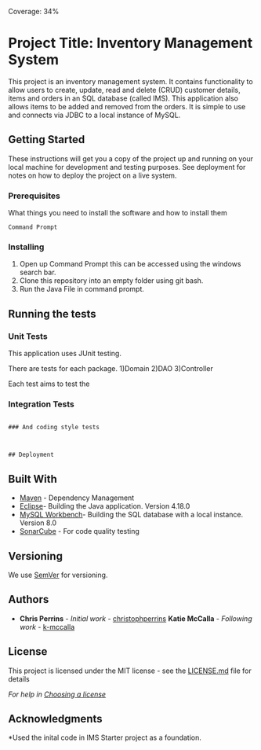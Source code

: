 Coverage: 34%
# Project Title: Inventory Management System

This project is an inventory management system. It contains functionality to allow users to create, update, read and delete (CRUD) customer details, items and orders in an SQL database (called IMS). This application also allows items to be added and removed from the orders. It is simple to use and connects via JDBC to a local instance of MySQL. 

## Getting Started

These instructions will get you a copy of the project up and running on your local machine for development and testing purposes. See deployment for notes on how to deploy the project on a live system.

### Prerequisites

What things you need to install the software and how to install them

```
Command Prompt

```

### Installing

1) Open up Command Prompt this can be accessed using the windows search bar. 
2) Clone this repository into an empty folder using git bash.
3) Run the Java File in command prompt. 


## Running the tests


### Unit Tests 

This application uses JUnit testing. 

There are tests for each package.
1)Domain
2)DAO
3)Controller

Each test aims to test the  


### Integration Tests 

```

### And coding style tests



## Deployment
```


## Built With

* [Maven](https://maven.apache.org/) - Dependency Management
* [Eclipse](https://www.eclipse.org/downloads/)- Building the Java application. Version 4.18.0
* [MySQL Workbench](https://www.mysql.com/products/workbench/)- Building the SQL database with a local instance. Version 8.0
* [SonarCube](https://www.sonarqube.org/downloads/) - For code quality testing


## Versioning

We use [SemVer](http://semver.org/) for versioning.

## Authors

* **Chris Perrins** - *Initial work* - [christophperrins](https://github.com/christophperrins)
**Katie McCalla** - *Following work* - [k-mccalla](https://github.com/k-mccalla) 

## License

This project is licensed under the MIT license - see the [LICENSE.md](LICENSE.md) file for details 

*For help in [Choosing a license](https://choosealicense.com/)*

## Acknowledgments


*Used the inital code in IMS Starter project as a foundation. 
